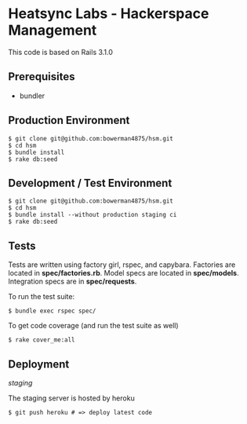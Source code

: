 Heatsync Labs - Hackerspace Management
=========

This code is based on Rails 3.1.0

Prerequisites
-------------
* bundler

Production Environment
----------------------
    $ git clone git@github.com:bowerman4875/hsm.git
    $ cd hsm
    $ bundle install
    $ rake db:seed

Development / Test Environment
------------------------------
    $ git clone git@github.com:bowerman4875/hsm.git
    $ cd hsm
    $ bundle install --without production staging ci
    $ rake db:seed

Tests
-----

Tests are written using factory girl, rspec, and capybara. Factories are located in **spec/factories.rb**. Model specs are located in **spec/models**. Integration specs are in **spec/requests**.

To run the test suite:

    $ bundle exec rspec spec/

To get code coverage (and run the test suite as well)

    $ rake cover_me:all

Deployment
----------

*staging*

The staging server is hosted by heroku

    $ git push heroku # => deploy latest code
